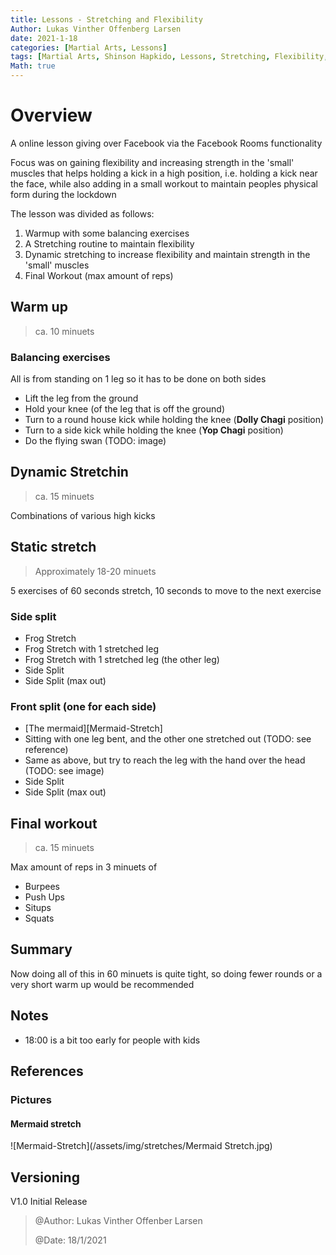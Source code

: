 ```yaml
---
title: Lessons - Stretching and Flexibility
Author: Lukas Vinther Offenberg Larsen
date: 2021-1-18
categories: [Martial Arts, Lessons]
tags: [Martial Arts, Shinson Hapkido, Lessons, Stretching, Flexibility, Strength, Kicks]
Math: true
---
```


# Overview

A online lesson giving over Facebook via the Facebook Rooms functionality

Focus was on gaining flexibility and increasing strength in the 'small' muscles that helps holding a kick in a high position, i.e. holding a kick near the face, while also adding in a small workout to maintain peoples physical form during the lockdown

The lesson was divided as follows:

1. Warmup with some balancing exercises
2. A Stretching routine to maintain flexibility
3. Dynamic stretching to increase flexibility and maintain strength in the 'small' muscles
4. Final Workout (max amount of reps)

## Warm up

> ca. 10 minuets

### Balancing exercises

All is from standing on 1 leg so it has to be done on both sides

- Lift the leg from the ground
- Hold your knee (of the leg that is off the ground)
- Turn to a round house kick while holding the knee (**Dolly Chagi** position)
- Turn to a side kick while holding the knee (**Yop Chagi** position)
- Do the flying swan (TODO: image)

## Dynamic Stretchin

> ca. 15 minuets

Combinations of various high kicks

## Static stretch

> Approximately 18-20 minuets

5 exercises of 60 seconds stretch, 10 seconds to move to the next exercise

### Side split

- Frog Stretch
- Frog Stretch with 1 stretched leg
- Frog Stretch with 1 stretched leg (the other leg)
- Side Split
- Side Split (max out)

### Front split (one for each side)

- [The mermaid][Mermaid-Stretch]
- Sitting with one leg bent, and the other one stretched out (TODO: see reference)
- Same as above, but try to reach the leg with the hand over the head (TODO: see image)
- Side Split
- Side Split (max out)

## Final workout

> ca. 15 minuets

Max amount of reps in 3 minuets of

- Burpees
- Push Ups
- Situps
- Squats

## Summary

Now doing all of this in 60 minuets is quite tight, so doing fewer rounds or a very short warm up would be recommended

## Notes

- 18:00 is a bit too early for people with kids

## References

### Pictures

#### Mermaid stretch

![Mermaid-Stretch](/assets/img/stretches/Mermaid Stretch.jpg)

## Versioning

V1.0 Initial Release

> @Author: Lukas Vinther Offenber Larsen
>
> @Date: 18/1/2021
